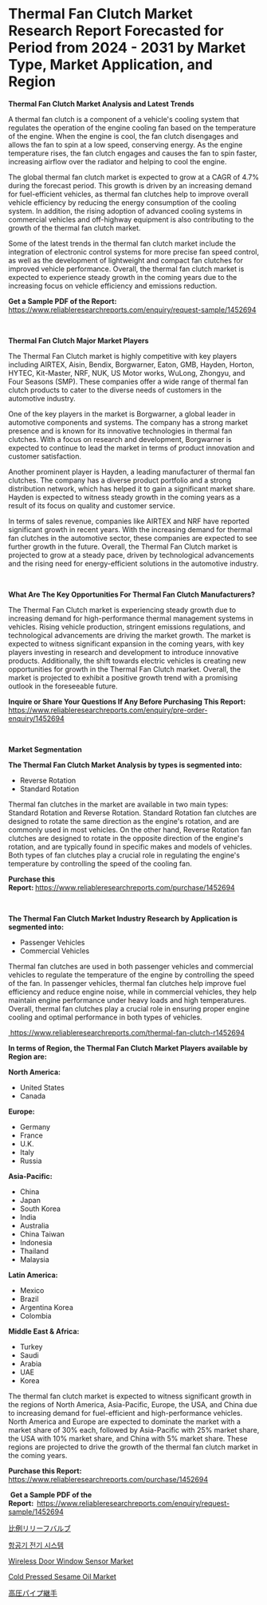 <p><h1>Thermal Fan Clutch Market Research Report Forecasted for Period from 2024 -  2031 by Market Type, Market Application, and Region</h1></p><p><strong>Thermal Fan Clutch Market Analysis and Latest Trends</strong></p>
<p><p>A thermal fan clutch is a component of a vehicle's cooling system that regulates the operation of the engine cooling fan based on the temperature of the engine. When the engine is cool, the fan clutch disengages and allows the fan to spin at a low speed, conserving energy. As the engine temperature rises, the fan clutch engages and causes the fan to spin faster, increasing airflow over the radiator and helping to cool the engine.</p><p>The global thermal fan clutch market is expected to grow at a CAGR of 4.7% during the forecast period. This growth is driven by an increasing demand for fuel-efficient vehicles, as thermal fan clutches help to improve overall vehicle efficiency by reducing the energy consumption of the cooling system. In addition, the rising adoption of advanced cooling systems in commercial vehicles and off-highway equipment is also contributing to the growth of the thermal fan clutch market.</p><p>Some of the latest trends in the thermal fan clutch market include the integration of electronic control systems for more precise fan speed control, as well as the development of lightweight and compact fan clutches for improved vehicle performance. Overall, the thermal fan clutch market is expected to experience steady growth in the coming years due to the increasing focus on vehicle efficiency and emissions reduction.</p></p>
<p><strong>Get a Sample PDF of the Report:&nbsp;</strong> <a href="https://www.reliableresearchreports.com/enquiry/request-sample/1452694">https://www.reliableresearchreports.com/enquiry/request-sample/1452694</a></p>
<p>&nbsp;</p>
<p><strong>Thermal Fan Clutch Major Market Players</strong></p>
<p><p>The Thermal Fan Clutch market is highly competitive with key players including AIRTEX, Aisin, Bendix, Borgwarner, Eaton, GMB, Hayden, Horton, HYTEC, Kit-Master, NRF, NUK, US Motor works, WuLong, Zhongyu, and Four Seasons (SMP). These companies offer a wide range of thermal fan clutch products to cater to the diverse needs of customers in the automotive industry.</p><p>One of the key players in the market is Borgwarner, a global leader in automotive components and systems. The company has a strong market presence and is known for its innovative technologies in thermal fan clutches. With a focus on research and development, Borgwarner is expected to continue to lead the market in terms of product innovation and customer satisfaction.</p><p>Another prominent player is Hayden, a leading manufacturer of thermal fan clutches. The company has a diverse product portfolio and a strong distribution network, which has helped it to gain a significant market share. Hayden is expected to witness steady growth in the coming years as a result of its focus on quality and customer service.</p><p>In terms of sales revenue, companies like AIRTEX and NRF have reported significant growth in recent years. With the increasing demand for thermal fan clutches in the automotive sector, these companies are expected to see further growth in the future. Overall, the Thermal Fan Clutch market is projected to grow at a steady pace, driven by technological advancements and the rising need for energy-efficient solutions in the automotive industry.</p></p>
<p>&nbsp;</p>
<p><strong>What Are The Key Opportunities For Thermal Fan Clutch Manufacturers?</strong></p>
<p><p>The Thermal Fan Clutch market is experiencing steady growth due to increasing demand for high-performance thermal management systems in vehicles. Rising vehicle production, stringent emissions regulations, and technological advancements are driving the market growth. The market is expected to witness significant expansion in the coming years, with key players investing in research and development to introduce innovative products. Additionally, the shift towards electric vehicles is creating new opportunities for growth in the Thermal Fan Clutch market. Overall, the market is projected to exhibit a positive growth trend with a promising outlook in the foreseeable future.</p></p>
<p><strong>Inquire or Share Your Questions If Any Before Purchasing This Report:</strong> <a href="https://www.reliableresearchreports.com/enquiry/pre-order-enquiry/1452694">https://www.reliableresearchreports.com/enquiry/pre-order-enquiry/1452694</a></p>
<p>&nbsp;</p>
<p><strong>Market Segmentation</strong></p>
<p><strong>The Thermal Fan Clutch Market Analysis by types is segmented into:</strong></p>
<p><ul><li>Reverse Rotation</li><li>Standard Rotation</li></ul></p>
<p><p>Thermal fan clutches in the market are available in two main types: Standard Rotation and Reverse Rotation. Standard Rotation fan clutches are designed to rotate the same direction as the engine's rotation, and are commonly used in most vehicles. On the other hand, Reverse Rotation fan clutches are designed to rotate in the opposite direction of the engine's rotation, and are typically found in specific makes and models of vehicles. Both types of fan clutches play a crucial role in regulating the engine's temperature by controlling the speed of the cooling fan.</p></p>
<p><strong>Purchase this Report:&nbsp;</strong><a href="https://www.reliableresearchreports.com/purchase/1452694">https://www.reliableresearchreports.com/purchase/1452694</a></p>
<p>&nbsp;</p>
<p><strong>The Thermal Fan Clutch Market Industry Research by Application is segmented into:</strong></p>
<p><ul><li>Passenger Vehicles</li><li>Commercial Vehicles</li></ul></p>
<p><p>Thermal fan clutches are used in both passenger vehicles and commercial vehicles to regulate the temperature of the engine by controlling the speed of the fan. In passenger vehicles, thermal fan clutches help improve fuel efficiency and reduce engine noise, while in commercial vehicles, they help maintain engine performance under heavy loads and high temperatures. Overall, thermal fan clutches play a crucial role in ensuring proper engine cooling and optimal performance in both types of vehicles.</p></p>
<p><a href="https://www.reliableresearchreports.com/thermal-fan-clutch-r1452694">&nbsp;https://www.reliableresearchreports.com/thermal-fan-clutch-r1452694</a></p>
<p><strong>In terms of Region, the Thermal Fan Clutch Market Players available by Region are:</strong></p>
<p>
    <p> <strong> North America: </strong>
        <ul>
            <li>United States</li>
            <li>Canada</li>
        </ul>
        </p> 
    <p> <strong> Europe: </strong>
        <ul>
            <li>Germany</li>
            <li>France</li>
            <li>U.K.</li>
            <li>Italy</li>
            <li>Russia</li>
        </ul>
        </p> 
    <p> <strong> Asia-Pacific: </strong>
        <ul>
            <li>China</li>
            <li>Japan</li>
            <li>South Korea</li>
            <li>India</li>
            <li>Australia</li>
            <li>China Taiwan</li>
            <li>Indonesia</li>
            <li>Thailand</li>
            <li>Malaysia</li>
        </ul>
        </p> 
    <p> <strong> Latin America: </strong>
        <ul>
            <li>Mexico</li>
            <li>Brazil</li>
            <li>Argentina Korea</li>
            <li>Colombia</li>
        </ul>
        </p> 
    <p> <strong> Middle East & Africa: </strong>
        <ul>
            <li>Turkey</li>
            <li>Saudi</li>
            <li>Arabia</li>
            <li>UAE</li>
            <li>Korea</li>
        </ul>
    </p>
    </p>
<p><p>The thermal fan clutch market is expected to witness significant growth in the regions of North America, Asia-Pacific, Europe, the USA, and China due to increasing demand for fuel-efficient and high-performance vehicles. North America and Europe are expected to dominate the market with a market share of 30% each, followed by Asia-Pacific with 25% market share, the USA with 10% market share, and China with 5% market share. These regions are projected to drive the growth of the thermal fan clutch market in the coming years.</p></p>
<p><strong>Purchase this Report: </strong><a href="https://www.reliableresearchreports.com/purchase/1452694">https://www.reliableresearchreports.com/purchase/1452694</a></p>
<p>&nbsp;<strong>Get a Sample PDF of the Report:&nbsp;&nbsp;</strong><a href="https://www.reliableresearchreports.com/enquiry/request-sample/1452694">https://www.reliableresearchreports.com/enquiry/request-sample/1452694</a></p>
<p><strong></strong></p>
<p><p><a href="https://github.com/laurenreichert/Market-Research-Report-List-1/blob/main/486741038860.md">比例リリーフバルブ</a></p><p><a href="https://github.com/TrevorKruvalis5678/Market-Research-Report-List-1/blob/main/430707935670.md">항공기 전기 시스템</a></p><p><a href="https://github.com/Sherrillcrooksxa8i18ucf2m/Market-Research-Report-List-2/blob/main/wireless-door-window-sensor-market.md">Wireless Door Window Sensor Market</a></p><p><a href="https://issuu.com/reportprime-2/docs/cold-pressed-sesame-oil-market-size-2030.pptx">Cold Pressed Sesame Oil Market</a></p><p><a href="https://github.com/vtbvgl20191192/Market-Research-Report-List-1/blob/main/782993238859.md">高圧パイプ継手</a></p></p>